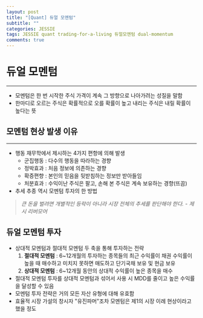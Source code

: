 ```yaml
---  
layout: post  
title: "[Quant] 듀얼 모멘텀"
subtitle: ""  
categories: JESSIE
tags: JESSIE quant trading-for-a-living 듀얼모멘텀 dual-momentum
comments: true  
---  
```


# 듀얼 모멘텀
---
- 모멘텀은 한 번 시작한 주식 가격이 계속 그 방향으로 나아가려는 성질을 말함
- 한마디로 오르는 주식은 확률적으로 오를 확률이 높고 내리는 주식은 내릴 확률이 높다는 뜻

## 모멘텀 현상 발생 이유
---
- 행동 재무학에서 제시하는 4가지 편항에 의해 발생
    - 군집행동 : 다수의 행동을 따라하는 경향
    - 정박효과 : 처음 정보에 의존하는 경향
    - 확증편향 : 본인의 믿음을 뒷받침하는 정보만 받아들임
    - 처분효과 : 수익이난 주식은 팔고, 손해 본 주식은 계속 보유하는 경향(뜨끔)
- 추세 추종 역시 모멘텀 투자의 한 방법
> *큰 돈을 벌려면 개별적인 등락이 아니라 시장 전체의 추세를 판단해야 한다. - 제시 리버모어*

## 듀얼 모멘텀 투자
- 상대적 모멘텀과 절대적 모멘텀 두 축을 통해 투자하는 전략
    1. **절대적 모멘텀** : 6~12개월의 투자하는 종목들의 최근 수익률이 채권 수익률이 높을 때 매수하고 미치지 못하면 매도하고 단기국채 보유 및 현금 보유
    2. **상대적 모멘텀** : 6~12개월 동안의 상대적 수익률이 높은 종목을 매수
- 절대적 모멘텀 투자를 상대적 모멘텀과 섞어서 사용 시 MDD를 줄이고 높은 수익률을 달성할 수 있음
- 모멘텀 투자 전략은 거의 모든 자산 유형에 대해 유효함
- 효율적 시장 가설의 창시자 "유진파머"조차 모멘텀은 제1의 시장 이례 현상이라고 했을 정도
